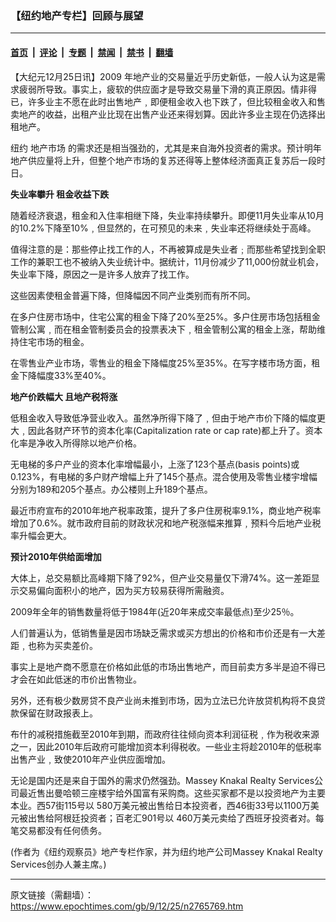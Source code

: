 ### 【纽约地产专栏】回顾与展望

---

#### [首页](../../../..?n2765769) &nbsp;|&nbsp; [评论](../../../../../epoch-comment?n2765769) &nbsp;|&nbsp; [专题](../../../../../epoch-special?n2765769) &nbsp;|&nbsp; [禁闻](../../../../../epoch-news?n2765769) &nbsp;|&nbsp; [禁书](../../../../../books?n2765769) &nbsp;|&nbsp; [翻墙](https://github.com/gfw-breaker/nogfw/blob/master/README.md?n2765769)


<div class="post_content" id="artbody" itemprop="articleBody">
 <!-- article content begin -->
 <p>
  【大纪元12月25日讯】2009 年地产业的交易量近乎历史新低，一般人认为这是需求疲弱所导致。事实上，疲软的供应面才是导致交易量下滑的真正原因。情非得已，许多业主不愿在此时出售地产﹐即便租金收入也下跌了，但比较租金收入和售卖地产的收益，出租产业比现在出售产业还来得划算。因此许多业主现在仍选择出租地产。
 </p>
 <p>
  纽约
  <ok href="https://www.epochtimes.com/gb/tag/%E5%9C%B0%E4%BA%A7%E5%B8%82%E5%9C%BA.html">
   地产市场
  </ok>
  的需求还是相当强劲的，尤其是来自海外投资者的需求。预计明年地产供应量将上升，但整个地产市场的复苏还得等上整体经济面真正复苏后一段时日。
 </p>
 <p>
  <b>
   失业率攀升 租金收益下跌
  </b>
 </p>
 <p>
  随着经济衰退，租金和入住率相继下降，失业率持续攀升。即便11月失业率从10月的10.2%下降至10%﹐但显然的，在可预见的未来﹐失业率还将继续处于高峰。
 </p>
 <p>
  值得注意的是：那些停止找工作的人，不再被算成是失业者﹔而那些希望找到全职工作的兼职工也不被纳入失业统计中。据统计，11月份减少了11,000份就业机会，失业率下降，原因之一是许多人放弃了找工作。
 </p>
 <p>
  这些因素使租金普遍下降，但降幅因不同产业类别而有所不同。
 </p>
 <p>
  在多户住房市场中，住宅公寓的租金下降了20%至25%。多户住房市场包括租金管制公寓﹐而在租金管制委员会的投票表决下﹐租金管制公寓的租金上涨，帮助维持住宅市场的租金。
 </p>
 <p>
  在零售业产业市场，零售业的租金下降幅度25%至35%。在写字楼市场方面，租金下降幅度33%至40%。
 </p>
 <p>
  <b>
   地产价跌幅大 且地产税将涨
  </b>
 </p>
 <p>
  低租金收入导致低净营业收入。虽然净所得下降了﹐但由于地产市价下降的幅度更大﹐因此各财产环节的资本化率(Capitalization rate or cap rate)都上升了。资本化率是净收入所得除以地产价格。
 </p>
 <p>
  无电梯的多户产业的资本化率增幅最小，上涨了123个基点(basis points)或0.123%，有电梯的多户财产增幅上升了145个基点。混合使用及零售业楼宇增幅分别为189和205个基点。办公楼则上升189个基点。
 </p>
 <p>
  最近市府宣布的2010年地产税率政策，提升了多户住房税率9.1%，商业地产税率增加了0.6%。就市政府目前的财政状况和地产税涨幅来推算﹐预料今后地产业税率升幅会更大。
 </p>
 <p>
  <b>
   预计2010年供给面增加
  </b>
 </p>
 <p>
  大体上，总交易额比高峰期下降了92%，但产业交易量仅下滑74%。这一差距显示交易偏向面积小的地产，因为买方较易获得所需融资。
 </p>
 <p>
  2009年全年的销售数量将低于1984年(近20年来成交率最低点)至少25％。
 </p>
 <p>
  人们普遍认为，低销售量是因市场缺乏需求或买方想出的价格和市价还是有一大差距﹐也称为买卖差价。
 </p>
 <p>
  事实上是地产商不愿意在价格如此低的市场出售地产，而目前卖方多半是迫不得已才会在如此低迷的市价出售物业。
 </p>
 <p>
  另外，还有极少数房贷不良产业尚未推到市场，因为立法已允许放贷机构将不良贷款保留在财政报表上。
 </p>
 <p>
  布什的减税措施截至2010年到期，而政府往往倾向资本利润征税﹐作为税收来源之一，因此2010年后政府可能增加资本利得税收。一些业主将趁2010年的低税率出售产业﹐致使2010年产业供应面增加。
 </p>
 <p>
  无论是国内还是来自于国外的需求仍然强劲。Massey Knakal Realty Services公司最近售出曼哈顿三座楼宇给外国富有采购商。这些买家都不是以投资地产为主要本业。西57街115号以 580万美元被出售给日本投资者，西46街33号以1100万美元被出售给阿根廷投资者；百老汇901号以 460万美元卖给了西班牙投资者对。每笔交易都没有任何债务。
 </p>
 <p>
  (作者为《纽约观察员》地产专栏作家，并为纽约地产公司Massey Knakal Realty Services创办人兼主席。)
 </p>
 <!-- article content end -->
 <div id="below_article_ad">
 </div>
</div>


---

原文链接（需翻墙）：https://www.epochtimes.com/gb/9/12/25/n2765769.htm
